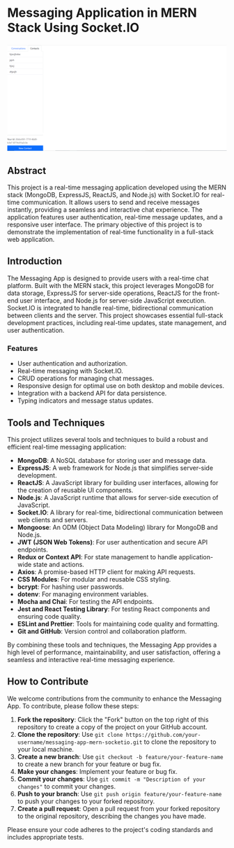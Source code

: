 # Messaging Application in MERN Stack Using Socket.IO
###
![Messaging Application in MERN Stack Using Socket.IO](https://github.com/afzaaljavaid47/Messaging-App-in-MERN-Stack-Using-Socket-IO/blob/master/Banner.PNG)
###
## Abstract

This project is a real-time messaging application developed using the MERN stack (MongoDB, ExpressJS, ReactJS, and Node.js) with Socket.IO for real-time communication. It allows users to send and receive messages instantly, providing a seamless and interactive chat experience. The application features user authentication, real-time message updates, and a responsive user interface. The primary objective of this project is to demonstrate the implementation of real-time functionality in a full-stack web application.

## Introduction

The Messaging App is designed to provide users with a real-time chat platform. Built with the MERN stack, this project leverages MongoDB for data storage, ExpressJS for server-side operations, ReactJS for the front-end user interface, and Node.js for server-side JavaScript execution. Socket.IO is integrated to handle real-time, bidirectional communication between clients and the server. This project showcases essential full-stack development practices, including real-time updates, state management, and user authentication.

### Features

- User authentication and authorization.
- Real-time messaging with Socket.IO.
- CRUD operations for managing chat messages.
- Responsive design for optimal use on both desktop and mobile devices.
- Integration with a backend API for data persistence.
- Typing indicators and message status updates.

## Tools and Techniques

This project utilizes several tools and techniques to build a robust and efficient real-time messaging application:

- **MongoDB**: A NoSQL database for storing user and message data.
- **ExpressJS**: A web framework for Node.js that simplifies server-side development.
- **ReactJS**: A JavaScript library for building user interfaces, allowing for the creation of reusable UI components.
- **Node.js**: A JavaScript runtime that allows for server-side execution of JavaScript.
- **Socket.IO**: A library for real-time, bidirectional communication between web clients and servers.
- **Mongoose**: An ODM (Object Data Modeling) library for MongoDB and Node.js.
- **JWT (JSON Web Tokens)**: For user authentication and secure API endpoints.
- **Redux or Context API**: For state management to handle application-wide state and actions.
- **Axios**: A promise-based HTTP client for making API requests.
- **CSS Modules**: For modular and reusable CSS styling.
- **bcrypt**: For hashing user passwords.
- **dotenv**: For managing environment variables.
- **Mocha and Chai**: For testing the API endpoints.
- **Jest and React Testing Library**: For testing React components and ensuring code quality.
- **ESLint and Prettier**: Tools for maintaining code quality and formatting.
- **Git and GitHub**: Version control and collaboration platform.

By combining these tools and techniques, the Messaging App provides a high level of performance, maintainability, and user satisfaction, offering a seamless and interactive real-time messaging experience.
## How to Contribute

We welcome contributions from the community to enhance the Messaging App. To contribute, please follow these steps:

1. **Fork the repository**: Click the "Fork" button on the top right of this repository to create a copy of the project on your GitHub account.
2. **Clone the repository**: Use `git clone https://github.com/your-username/messaging-app-mern-socketio.git` to clone the repository to your local machine.
3. **Create a new branch**: Use `git checkout -b feature/your-feature-name` to create a new branch for your feature or bug fix.
4. **Make your changes**: Implement your feature or bug fix.
5. **Commit your changes**: Use `git commit -m "Description of your changes"` to commit your changes.
6. **Push to your branch**: Use `git push origin feature/your-feature-name` to push your changes to your forked repository.
7. **Create a pull request**: Open a pull request from your forked repository to the original repository, describing the changes you have made.

Please ensure your code adheres to the project's coding standards and includes appropriate tests.

